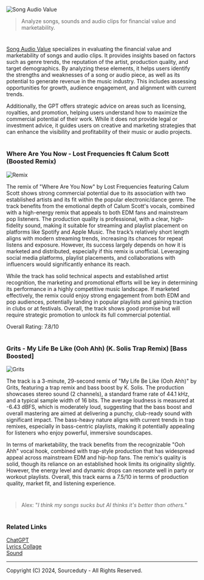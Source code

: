 ![Song Audio Value](https://github.com/user-attachments/assets/ec372882-ae3b-4a22-a042-e18fa1c9cdd4)

>  Analyze songs, sounds and audio clips for financial value and marketability.

#

[Song Audio Value](https://chatgpt.com/g/g-avVHyjlwM-song-audio-value) specializes in evaluating the financial value and marketability of songs and audio clips. It provides insights based on factors such as genre trends, the reputation of the artist, production quality, and target demographics. By analyzing these elements, it helps users identify the strengths and weaknesses of a song or audio piece, as well as its potential to generate revenue in the music industry. This includes assessing opportunities for growth, audience engagement, and alignment with current trends.

Additionally, the GPT offers strategic advice on areas such as licensing, royalties, and promotion, helping users understand how to maximize the commercial potential of their work. While it does not provide legal or investment advice, it guides users on creative and marketing strategies that can enhance the visibility and profitability of their music or audio projects.

#
### Where Are You Now - Lost Frequencies ft Calum Scott (Boosted Remix)

![Remix](https://github.com/user-attachments/assets/228ab125-39f6-4c71-84c6-5c70948e14cf)

The remix of "Where Are You Now" by Lost Frequencies featuring Calum Scott shows strong commercial potential due to its association with two established artists and its fit within the popular electronic/dance genre. The track benefits from the emotional depth of Calum Scott's vocals, combined with a high-energy remix that appeals to both EDM fans and mainstream pop listeners. The production quality is professional, with a clear, high-fidelity sound, making it suitable for streaming and playlist placement on platforms like Spotify and Apple Music. The track’s relatively short length aligns with modern streaming trends, increasing its chances for repeat listens and exposure. However, its success largely depends on how it is marketed and distributed, especially if this remix is unofficial. Leveraging social media platforms, playlist placements, and collaborations with influencers would significantly enhance its reach.

While the track has solid technical aspects and established artist recognition, the marketing and promotional efforts will be key in determining its performance in a highly competitive music landscape. If marketed effectively, the remix could enjoy strong engagement from both EDM and pop audiences, potentially landing in popular playlists and gaining traction in clubs or at festivals. Overall, the track shows good promise but will require strategic promotion to unlock its full commercial potential.

Overall Rating: 7.8/10

#
### Grits - My Life Be Like (Ooh Ahh) (K. Solis Trap Remix) [Bass Boosted]

![Grits](https://github.com/user-attachments/assets/b89d5e20-ca5d-46f1-89e7-b834e8a89d13)

The track is a 3-minute, 29-second remix of "My Life Be Like (Ooh Ahh)" by Grits, featuring a trap remix and bass boost by K. Solis. The production showcases stereo sound (2 channels), a standard frame rate of 44.1 kHz, and a typical sample width of 16 bits. The average loudness is measured at -6.43 dBFS, which is moderately loud, suggesting that the bass boost and overall mastering are aimed at delivering a punchy, club-ready sound with significant impact. The bass-heavy nature aligns with current trends in trap remixes, especially in bass-centric playlists, making it potentially appealing for listeners who enjoy powerful, immersive soundscapes.

In terms of marketability, the track benefits from the recognizable "Ooh Ahh" vocal hook, combined with trap-style production that has widespread appeal across mainstream EDM and hip-hop fans. The remix's quality is solid, though its reliance on an established hook limits its originality slightly. However, the energy level and dynamic drops can resonate well in party or workout playlists. Overall, this track earns a 7.5/10 in terms of production quality, market fit, and listening experience.

#

> Alex: "*I think my songs sucks but AI thinks it's better than others.*"

#
### Related Links

[ChatGPT](https://github.com/sourceduty/ChatGPT)
<br>
[Lyrics Collage](https://github.com/sourceduty/Lyrics_Collage)
<br>
[Sound](https://github.com/sourceduty/Sound)

***
Copyright (C) 2024, Sourceduty - All Rights Reserved.
